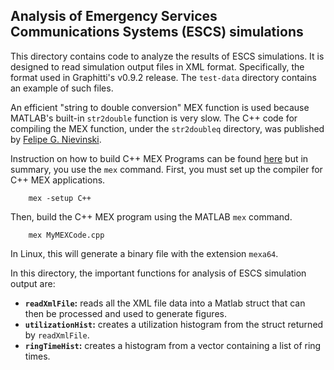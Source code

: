 ## Analysis of Emergency Services Communications Systems (ESCS) simulations

This directory contains code to analyze the results of ESCS simulations. It is
designed to read simulation output files in XML format. Specifically, the
format used in Graphitti's v0.9.2 release. The `test-data` directory contains
an example of such files.

An efficient "string to double conversion" MEX function is used because
MATLAB's built-in `str2double` function is very slow. The C++ code for
compiling the MEX function, under
the `str2doubleq` directory, was published by 
[Felipe G. Nievinski](https://www.mathworks.com/matlabcentral/fileexchange/61652-faster-alternative-to-builtin-str2double).

Instruction on how to build C++ MEX Programs can be found
[here](https://www.mathworks.com/help/matlab/matlab_external/build-c-mex-programs.html)
but in summary, you use the `mex` command. First, you must set up the
compiler for C++ MEX applications.
```
    mex -setup C++
```

Then, build the C++ MEX program using the MATLAB `mex` command.
```
    mex MyMEXCode.cpp
```

In Linux, this will generate a binary file with the extension `mexa64`.

In this directory, the important functions for analysis of ESCS simulation output are:

* __`readXmlFile`:__ reads all the XML file data into a Matlab
struct that can then be processed and used to generate figures.
* __`utilizationHist`:__ creates a utilization histogram from the struct returned
by `readXmlFile`.
* __`ringTimeHist`:__ creates a histogram from a vector containing a list of
ring times.
